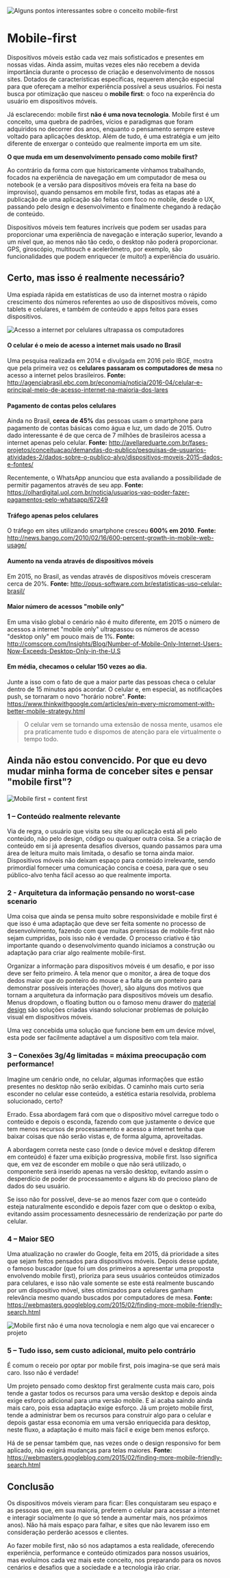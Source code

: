 ![Alguns pontos interessantes sobre o conceito mobile-first](http://i.imgur.com/8ZcN71H.jpg)

# Mobile-first
Dispositivos móveis estão cada vez mais sofisticados e presentes em nossas vidas. Ainda assim, muitas vezes eles não recebem a devida importância durante o processo de criação e desenvolvimento de nossos sites. Dotados de características específicas, requerem atenção especial para que ofereçam a melhor experiência possível a seus usuários. Foi nesta busca por otimização que nasceu o **mobile first**: o foco na experência do usuário em dispositivos móveis.

Já esclarecendo: mobile first **não é uma nova tecnologia**. Mobile first é um conceito, uma quebra de padrões, vícios e paradigmas que foram adquiridos no decorrer dos anos, enquanto o pensamento sempre esteve voltado para aplicações desktop. Além de tudo, é uma estratégia e um jeito diferente de enxergar o conteúdo que realmente importa em um site.

**O que muda em um desenvolvimento pensado como mobile first?**

Ao contrário da forma com que historicamente vínhamos trabalhando, focados na experiência de navegação em um computador de mesa ou notebook (e a versão para dispositivos móveis era feita na base do improviso), quando pensamos em mobile first, todas as etapas até a publicação de uma aplicação são feitas com foco no mobile, desde o UX, passando pelo design e desenvolvimento e finalmente chegando à redação de conteúdo. 

Dispositivos móveis tem features incríveis que podem ser usadas para proporcionar uma experiência de navegação e interação superior, levando a um nível que, ao menos não tão cedo, o desktop não poderá proporcionar. GPS, giroscópio, multitouch e acelerômetro, por exemplo, são funcionalidades que podem enriquecer (e muito!) a experiência do usuário.


## Certo, mas isso é realmente necessário?
Uma espiada rápida em estatísticas de uso da internet mostra o rápido crescimento dos números referentes ao uso de dispositivos móveis, como tablets e celulares, e também de conteúdo e apps feitos para esses dispositivos.

![Acesso a internet por celulares ultrapassa os computadores](http://i.imgur.com/hITNGQf.jpg)

#### O celular é o meio de acesso a internet mais usado no Brasil
Uma pesquisa realizada em 2014 e divulgada em 2016 pelo IBGE, mostra que pela primeira vez os **celulares passaram os computadores de mesa** no acesso a internet pelos brasileiros.
**Fonte:** http://agenciabrasil.ebc.com.br/economia/noticia/2016-04/celular-e-principal-meio-de-acesso-internet-na-maioria-dos-lares

#### Pagamento de contas pelos celulares
Ainda no Brasil, **cerca de 45%** das pessoas usam o smartphone para pagamento de contas básicas como água e luz, um dado de 2015. Outro dado interessante é de que cerca de 7 milhões de brasileiros acessa a internet apenas pelo celular.
**Fonte:** http://avellareduarte.com.br/fases-projetos/conceituacao/demandas-do-publico/pesquisas-de-usuarios-atividades-2/dados-sobre-o-publico-alvo/dispositivos-moveis-2015-dados-e-fontes/

Recentemente, o WhatsApp anunciou que esta avaliando a possibilidade de permitir pagamentos através de seu app.
**Fonte:** https://olhardigital.uol.com.br/noticia/usuarios-vao-poder-fazer-pagamentos-pelo-whatsapp/67249

#### Tráfego apenas pelos celulares
O tráfego em sites utilizando smartphone cresceu **600% em 2010**.
**Fonte:** http://news.bango.com/2010/02/16/600-percent-growth-in-mobile-web-usage/

#### Aumento na venda através de dispositivos móveis
Em 2015, no Brasil, as vendas através de dispositivos móveis cresceram cerca de 20%.
**Fonte:** http://opus-software.com.br/estatisticas-uso-celular-brasil/

#### Maior número de acessos "mobile only"
Em uma visão global o cenário não é muito diferente, em 2015 o número de acessos a internet "mobile only" ultrapassou os números de acesso "desktop only" em pouco mais de 1%.
**Fonte:** http://comscore.com/Insights/Blog/Number-of-Mobile-Only-Internet-Users-Now-Exceeds-Desktop-Only-in-the-U.S

#### Em média, checamos o celular 150 vezes ao dia.
Junte a isso com o fato de que a maior parte das pessoas checa o celular dentro de 15 minutos após acordar. O celular e, em especial, as notificações push, se tornaram o novo "horário nobre". 
**Fonte:** https://www.thinkwithgoogle.com/articles/win-every-micromoment-with-better-mobile-strategy.html

> O celular vem se tornando uma extensão de nossa mente, usamos ele pra praticamente tudo e dispomos de atenção para ele virtualmente o tempo todo. 

## Ainda não estou convencido. Por que eu devo mudar minha forma de conceber sites e pensar "mobile first"?

![Mobile first = content first](http://i.imgur.com/e3OrboR.jpg)

### 1 – Conteúdo realmente relevante
Via de regra, o usuário que visita seu site ou aplicação está ali pelo conteúdo, não pelo design, código ou qualquer outra coisa. Se a  criação de conteúdo em si já apresenta desafios diversos, quando passamos para uma área de leitura muito mais limitada, o desafio se torna ainda maior. Dispositivos móveis não deixam espaço para conteúdo irrelevante, sendo primordial fornecer uma comunicação concisa e coesa, para que o seu público-alvo tenha fácil acesso ao que realmente importa.

### 2 - Arquitetura da informação pensando no worst-case scenario
Uma coisa que ainda se pensa muito sobre responsividade e mobile first é que isso é uma adaptação que deve ser feita somente no processo de desenvolvimento, fazendo com que muitas premissas de mobile-first não sejam cumpridas, pois isso não é verdade. O processo criativo é tão importante quando o desenvolvimento quando iniciamos a construção ou adaptação para criar algo realmente mobile-first.

Organizar a informação para dispositivos móveis é um desafio, e por isso deve ser feito primeiro. A tela menor que o monitor, a área de toque dos dedos maior que do ponteiro do mouse e a falta de um ponteiro para demonstrar possíveis interações (hover), são alguns dos motivos que tornam a arquitetura da informação para dispositivos móveis um desafio. Menus dropdown, o floating button ou o famoso menu drawer do [material design](https://material.io/guidelines/) são soluções criadas visando solucionar problemas de poluição visual em dispositivos móveis.

Uma vez concebida uma solução que funcione bem em um device móvel, esta pode ser facilmente adaptável a um dispositivo com tela maior.

### 3 – Conexões 3g/4g limitadas = máxima preocupação com performance!

Imagine um cenário onde, no celular, algumas informações que estão presentes no desktop não serão exibidas. O caminho mais curto seria esconder no celular esse conteúdo, a estética estaria resolvida, problema solucionado, certo? 

Errado. Essa abordagem fará com que o dispositivo móvel carregue todo o conteúdo e depois o esconda, fazendo com que justamente o device que tem menos recursos de processamento e acesso a internet tenha que baixar coisas que não serão vistas e, de forma alguma, aproveitadas.

A abordagem correta neste caso (onde o device móvel e desktop diferem em conteúdo) é fazer uma exibição progressiva, mobile first. Isso significa que, em vez de esconder em mobile o que não será utilizado, o componente será inserido apenas na versão desktop, evitando assim o desperdício de poder de processamento e alguns kb do precioso plano de dados do seu usuário. 

Se isso não for possível, deve-se ao menos fazer com que o conteúdo esteja naturalmente escondido e depois fazer com que o desktop o exiba, evitando assim processamento desnecessário de renderização por parte do celular.

### 4 – Maior SEO
Uma atualização no crawler do Google, feita em 2015, dá prioridade a sites que sejam feitos pensados para dispositivos móveis. Depois desse update, o famoso buscador (que foi um dos primeiros a apresentar uma proposta envolvendo mobile first), prioriza para seus usuários conteúdos otimizados para celulares, e isso não vale somente se este está realmente buscando por um dispositivo móvel, sites otimizados para celulares ganham relevância mesmo quando buscados por computadores de mesa.
**Fonte:** https://webmasters.googleblog.com/2015/02/finding-more-mobile-friendly-search.html


![Mobile first não é uma nova tecnologia e nem algo que vai encarecer o projeto](http://i.imgur.com/uzE85gS.jpg)

### 5 – Tudo isso, sem custo adicional, muito pelo contrário
É comum o receio por optar por mobile first, pois imagina-se que será mais caro. Isso não é verdade!

Um projeto pensado como desktop first geralmente custa mais caro, pois tende a gastar todos os recursos para uma versão desktop e depois ainda exige esforço adicional para uma versão mobile. E aí acaba saindo ainda mais caro, pois essa adaptação exige esforço. Já um projeto mobile first, tende a administrar bem os recursos para construir algo para o celular e depois gastar essa economia em uma versão enriquecida para desktop, neste fluxo, a adaptação é muito mais fácil e exige bem menos esforço.

Há de se pensar também que, nas vezes onde o design responsivo for bem aplicado, não exigirá mudanças para telas maiores.
**Fonte:** https://webmasters.googleblog.com/2015/02/finding-more-mobile-friendly-search.html


## Conclusão
Os dispositivos móveis vieram para ficar: Eles conquistaram seu espaço e as pessoas que, em sua maioria, preferem o celular para acessar a internet e interagir socialmente (o que só tende a aumentar mais, nos próximos anos). Não há mais espaço para falhar, e sites que não levarem isso em consideração perderão acessos e clientes.

Ao fazer mobile first, não só nos adaptamos a esta realidade, oferecendo experiência, performance e conteúdo otimizados para nossos usuários, mas evoluímos cada vez mais este conceito, nos preparando para os novos cenários e desafios que a sociedade e a tecnologia irão criar.

